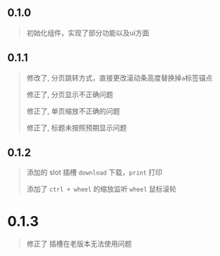 ## 0.1.0

> 初始化组件，实现了部分功能以及ui方面
>

## 0.1.1

> 修改了, 分页跳转方式，直接更改滚动条高度替换掉`a`标签锚点
>
> 修正了, 分页显示不正确问题
>
> 修正了, 单页缩放不正确的问题
>
> 修正了, 标题未按照预期显示问题

## 0.1.2

> 添加的 slot 插槽 `download` 下载，`print` 打印
>
> 添加了 `ctrl + wheel` 的缩放监听 `wheel` 鼠标滚轮
> 
> 
# 0.1.3
> 修正了 插槽在老版本无法使用问题
